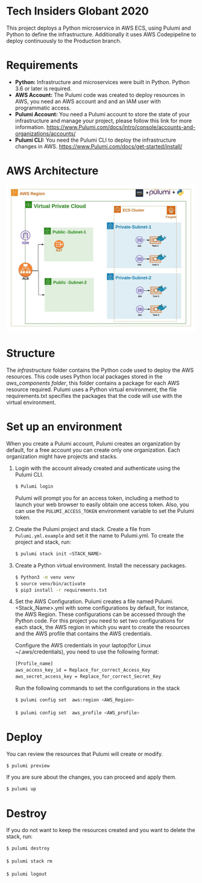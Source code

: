 # Tech Insiders Globant 2020

This project deploys a Python microservice in AWS ECS, using Pulumi and Python to define the infrastructure. Additionally it uses AWS Codepipeline to deploy continuously to the Production branch.

# Requirements

* **Python:** Infrastructure and microservices were built in Python. Python 3.6 or later is required.
* **AWS Account:** The Pulumi code was created to deploy resources in AWS, you need an AWS account and and an IAM user with programmatic access.
* **Pulumi Account:** You need a Pulumi account to store the state of your infrastructure and manage your project, please follow this link for more information.
https://www.Pulumi.com/docs/intro/console/accounts-and-organizations/accounts/
* **Pulumi CLI:** You need the Pulumi CLI to deploy the infrastructure changes in AWS.
https://www.Pulumi.com/docs/get-started/install/

# AWS Architecture

![aws diagram](./docs/aws_architecture.jpeg)

# Structure

The *infrastructure* folder contains the Python code used to deploy the AWS resources. This code uses Python local packages stored in the *aws_components folder*, this folder contains a package for each AWS resource required.
Pulumi uses a Python virtual environment, the file requirements.txt specifies the packages that the code will use with the virtual environment.

# Set up an environment

When you create a Pulumi account, Pulumi creates an organization by default, for a free account you can create only one organization. Each organization might have projects and stacks.

1. Login with the account already created and authenticate using the Pulumi CLI.
    ```sh
    $ Pulumi login
    ```
    Pulumi will prompt you for an access token, including a method to launch your web browser to easily obtain one access token. Also, you can use the `PULUMI_ACCESS_TOKEN` environment variable to set the Pulumi token.

2. Create the Pulumi project and stack.
    Create a file  from `Pulumi.yml.example`  and set it the name to Pulumi.yml.
    To create the project and stack, run:
    ```sh
    $ pulumi stack init <STACK_NAME>
    ```
3. Create a Python virtual environment.
    Install the necessary packages.

    ```bash
    $ Python3 -m venv venv
    $ source venv/bin/activate
    $ pip3 install -r requirements.txt
    ```
4. Set the AWS Configuration.
    Pulumi creates a file named Pulumi.<Stack_Name>.yml with some configurations by default, for instance, the AWS Region. These configurations can be accessed through the Python code.
    For this project you need to set two configurations for each stack, the AWS region in which you want to create the resources and the AWS profile that contains the AWS credentials.

    Configure the AWS credentials in your laptop(for Linux  ~/.aws/credentials), you need to use the following format:

    ```bash
    [Profile_name]
    aws_access_key_id = Replace_for_correct_Access_Key
    aws_secret_access_key = Replace_for_correct_Secret_Key
    ```

    Run the following commands to set the configurations in the stack

    ```bash
    $ pulumi config set  aws:region <AWS_Region>

    $ pulumi config set  aws_profile <AWS_profile>
    ```
# Deploy

You can review the resources that Pulumi will create or modify.
```bash
$ pulumi preview
```

If you are sure about the changes, you can proceed and apply them.
```bash
$ pulumi up
```

# Destroy
If you do not want to keep the resources created and you want to delete the stack, run:

```bash
$ pulumi destroy

$ pulumi stack rm

$ pulumi logout
```

